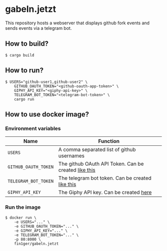 # gabeln.jetzt

This repository hosts a webserver that displays github fork events and sends events via a telegram bot.

## How to build?

```
$ cargo build
```

## How to run?
```
$ USERS="github-user1,github-user2" \
    GITHUB_OAUTH_TOKEN="<github-oauth-app-token>" \
    GIPHY_API_KEY="<giphy-api-key>" \
    TELEGRAM_BOT_TOKEN="<telegram-bot-token>" \
    cargo run
```

## How to use docker image?

### Environment variables

| Name                 | Function                                                                                                                             |
|----------------------|--------------------------------------------------------------------------------------------------------------------------------------|
| `USERS`              | A comma separated list of github usernames                                                                                           |
| `GITHUB_OAUTH_TOKEN` | The github OAuth API Token. Can be created [like this](https://developer.github.com/apps/building-oauth-apps/creating-an-oauth-app/) |
| `TELEGRAM_BOT_TOKEN` | The telegram bot token. Can be created [like this](https://core.telegram.org/bots#creating-a-new-bot)                                |
| `GIPHY_API_KEY`      | The Giphy API key. Can be created [here](https://developers.giphy.com/)                                                              |

### Run the image

```
$ docker run \
    -e USERS="..." \
    -e GITHUB_OAUTH_TOKEN="..." \
    -e GIPHY_API_KEY="..." \
    -e TELEGRAM_BOT_TOKEN="..." \
    -p 80:8000 \
    fin1ger/gabeln.jetzt
```
